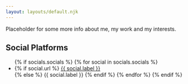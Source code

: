 ```yaml
---
layout: layouts/default.njk
---
```

Placeholder for some more info about me, my work and my interests.
## Social Platforms
<ul class="mx-0 mb-20">
{% if socials.socials %}
    {% for social in socials.socials %}
        <li class="mb-1">
            {% if social.url %}
                <a href="{{ social.url }}" target="_blank" rel="noopener">{{ social.label }}</a></li>
            {% else %}
                {{ social.label }}
            {% endif %}
    {% endfor %}
{% endif %}
</ul>